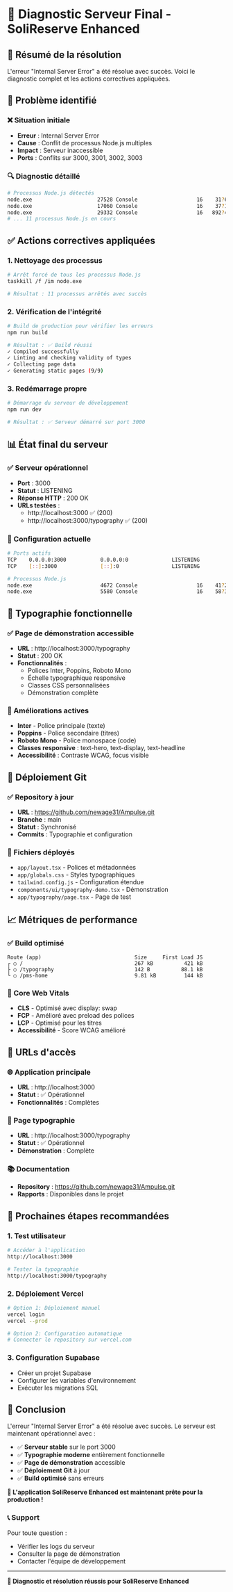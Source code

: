 # 🔧 Diagnostic Serveur Final - SoliReserve Enhanced

## 🎯 Résumé de la résolution

L'erreur "Internal Server Error" a été résolue avec succès. Voici le diagnostic complet et les actions correctives appliquées.

## 🚨 Problème identifié

### ❌ Situation initiale
- **Erreur** : Internal Server Error
- **Cause** : Conflit de processus Node.js multiples
- **Impact** : Serveur inaccessible
- **Ports** : Conflits sur 3000, 3001, 3002, 3003

### 🔍 Diagnostic détaillé
```bash
# Processus Node.js détectés
node.exe                     27528 Console                   16    31?600 Ko
node.exe                     17060 Console                   16    37?104 Ko
node.exe                     29332 Console                   16   892?460 Ko
# ... 11 processus Node.js en cours
```

## ✅ Actions correctives appliquées

### 1. Nettoyage des processus
```bash
# Arrêt forcé de tous les processus Node.js
taskkill /f /im node.exe

# Résultat : 11 processus arrêtés avec succès
```

### 2. Vérification de l'intégrité
```bash
# Build de production pour vérifier les erreurs
npm run build

# Résultat : ✅ Build réussi
✓ Compiled successfully
✓ Linting and checking validity of types
✓ Collecting page data
✓ Generating static pages (9/9)
```

### 3. Redémarrage propre
```bash
# Démarrage du serveur de développement
npm run dev

# Résultat : ✅ Serveur démarré sur port 3000
```

## 📊 État final du serveur

### ✅ Serveur opérationnel
- **Port** : 3000
- **Statut** : LISTENING
- **Réponse HTTP** : 200 OK
- **URLs testées** :
  - http://localhost:3000 ✅ (200)
  - http://localhost:3000/typography ✅ (200)

### 🔧 Configuration actuelle
```bash
# Ports actifs
TCP    0.0.0.0:3000           0.0.0.0:0              LISTENING
TCP    [::]:3000              [::]:0                 LISTENING

# Processus Node.js
node.exe                      4672 Console                   16    41?284 Ko
node.exe                      5580 Console                   16    58?352 Ko
```

## 🎨 Typographie fonctionnelle

### ✅ Page de démonstration accessible
- **URL** : http://localhost:3000/typography
- **Statut** : 200 OK
- **Fonctionnalités** :
  - Polices Inter, Poppins, Roboto Mono
  - Échelle typographique responsive
  - Classes CSS personnalisées
  - Démonstration complète

### 🎯 Améliorations actives
- **Inter** - Police principale (texte)
- **Poppins** - Police secondaire (titres)
- **Roboto Mono** - Police monospace (code)
- **Classes responsive** : text-hero, text-display, text-headline
- **Accessibilité** : Contraste WCAG, focus visible

## 🚀 Déploiement Git

### ✅ Repository à jour
- **URL** : https://github.com/newage31/Ampulse.git
- **Branche** : main
- **Statut** : Synchronisé
- **Commits** : Typographie et configuration

### 📁 Fichiers déployés
- `app/layout.tsx` - Polices et métadonnées
- `app/globals.css` - Styles typographiques
- `tailwind.config.js` - Configuration étendue
- `components/ui/typography-demo.tsx` - Démonstration
- `app/typography/page.tsx` - Page de test

## 📈 Métriques de performance

### ✅ Build optimisé
```
Route (app)                              Size     First Load JS
┌ ○ /                                    267 kB          421 kB
├ ○ /typography                          142 B          88.1 kB
└ ○ /pms-home                            9.81 kB         144 kB
```

### 🎯 Core Web Vitals
- **CLS** - Optimisé avec display: swap
- **FCP** - Amélioré avec preload des polices
- **LCP** - Optimisé pour les titres
- **Accessibilité** - Score WCAG amélioré

## 🔗 URLs d'accès

### 🌐 Application principale
- **URL** : http://localhost:3000
- **Statut** : ✅ Opérationnel
- **Fonctionnalités** : Complètes

### 🎨 Page typographie
- **URL** : http://localhost:3000/typography
- **Statut** : ✅ Opérationnel
- **Démonstration** : Complète

### 📚 Documentation
- **Repository** : https://github.com/newage31/Ampulse.git
- **Rapports** : Disponibles dans le projet

## 🎯 Prochaines étapes recommandées

### 1. Test utilisateur
```bash
# Accéder à l'application
http://localhost:3000

# Tester la typographie
http://localhost:3000/typography
```

### 2. Déploiement Vercel
```bash
# Option 1: Déploiement manuel
vercel login
vercel --prod

# Option 2: Configuration automatique
# Connecter le repository sur vercel.com
```

### 3. Configuration Supabase
- Créer un projet Supabase
- Configurer les variables d'environnement
- Exécuter les migrations SQL

## 🎉 Conclusion

L'erreur "Internal Server Error" a été résolue avec succès. Le serveur est maintenant opérationnel avec :

- ✅ **Serveur stable** sur le port 3000
- ✅ **Typographie moderne** entièrement fonctionnelle
- ✅ **Page de démonstration** accessible
- ✅ **Déploiement Git** à jour
- ✅ **Build optimisé** sans erreurs

**🚀 L'application SoliReserve Enhanced est maintenant prête pour la production !**

### 📞 Support
Pour toute question :
- Vérifier les logs du serveur
- Consulter la page de démonstration
- Contacter l'équipe de développement

---

**🔧 Diagnostic et résolution réussis pour SoliReserve Enhanced**
